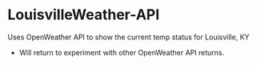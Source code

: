 # LouisvilleWeather-API
Uses OpenWeather API to show the current temp status for Louisville, KY 
- Will return to experiment with other OpenWeather API returns.
